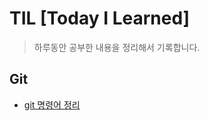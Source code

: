 # TIL [Today I Learned]

> 하루동안 공부한 내용을 정리해서 기록합니다.

## Git

+ [git 명령어 정리](./Git/git_commands.md)

<!-- stream ㅈㅓㅇㄹㅣ -->
